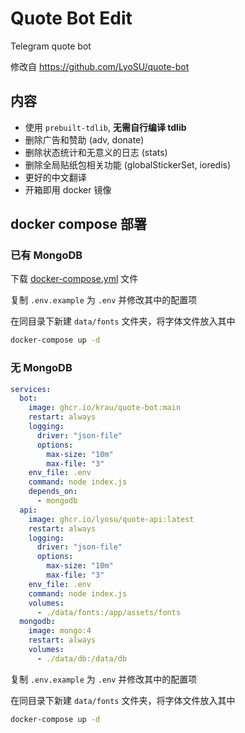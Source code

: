 # Quote Bot Edit

Telegram quote bot

修改自 https://github.com/LyoSU/quote-bot

## 内容

- 使用 `prebuilt-tdlib`, **无需自行编译 tdlib**
- 删除广告和赞助 (adv, donate)
- 删除状态统计和无意义的日志 (stats)
- 删除全局贴纸包相关功能 (globalStickerSet, ioredis)
- 更好的中文翻译
- 开箱即用 docker 镜像

## docker compose 部署

### 已有 MongoDB

下载 [docker-compose.yml](https://raw.githubusercontent.com/krau/quote-bot/main/docker-compose.yml) 文件

复制 `.env.example` 为 `.env` 并修改其中的配置项

在同目录下新建 `data/fonts` 文件夹，将字体文件放入其中

```bash
docker-compose up -d
```

### 无 MongoDB

```yaml
services:
  bot:
    image: ghcr.io/krau/quote-bot:main
    restart: always
    logging:
      driver: "json-file"
      options:
        max-size: "10m"
        max-file: "3"
    env_file: .env
    command: node index.js
    depends_on:
      - mongodb
  api:
    image: ghcr.io/lyosu/quote-api:latest
    restart: always
    logging:
      driver: "json-file"
      options:
        max-size: "10m"
        max-file: "3"
    env_file: .env
    command: node index.js
    volumes:
      - ./data/fonts:/app/assets/fonts
  mongodb:
    image: mongo:4
    restart: always
    volumes:
      - ./data/db:/data/db
```

复制 `.env.example` 为 `.env` 并修改其中的配置项

在同目录下新建 `data/fonts` 文件夹，将字体文件放入其中

```bash
docker-compose up -d
```
